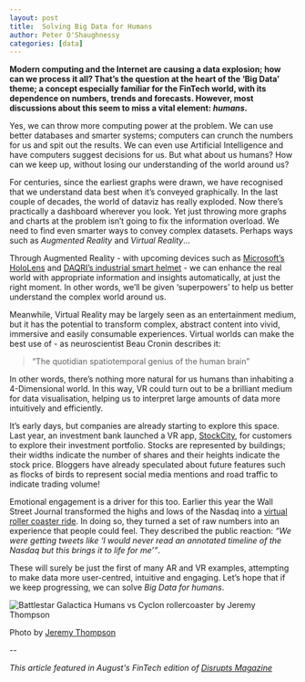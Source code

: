 ```yaml
---
layout: post
title:  Solving Big Data for Humans
author: Peter O'Shaughnessy
categories: [data]
---
```


**Modern computing and the Internet are causing a data explosion; how can we process it all? That’s the question at the
heart of the ‘Big Data’ theme; a concept especially familiar for the FinTech world, with its dependence on numbers,
trends and forecasts.
However, most discussions about this seem to miss a vital element: *humans*.**

Yes, we can throw more computing power at the problem. We can use better databases and smarter systems; computers can
crunch the numbers for us and spit out the results. We can even use Artificial Intelligence and have computers suggest
decisions for us. But what about us humans? How can we keep up, without losing our understanding of the world around us?

For centuries, since the earliest graphs were drawn, we have recognised that we understand data best when it’s conveyed
graphically. In the last couple of decades, the world of dataviz has really exploded. Now there’s practically a
dashboard wherever you look. Yet just throwing more graphs and charts at the problem isn’t going to fix the information
overload. We need to find even smarter ways to convey complex datasets. Perhaps ways such as *Augmented Reality* and
*Virtual Reality*...

Through Augmented Reality - with upcoming devices such as [Microsoft’s HoloLens](https://www.microsoft.com/microsoft-hololens/en-us)
and [DAQRI’s industrial smart helmet](http://hardware.daqri.com/) - we can enhance the real world with appropriate
information and insights automatically, at just the right moment. In other words, we’ll be given ‘superpowers’ to help
us better understand the complex world around us.

Meanwhile, Virtual Reality may be largely seen as an entertainment medium, but it has the potential to transform
complex, abstract content into vivid, immersive and easily consumable experiences. Virtual worlds can make the best use
of - as neuroscientist Beau Cronin describes it:

> “The quotidian spatiotemporal genius of the human brain”

In other words, there’s nothing more natural for us humans than inhabiting a 4-Dimensional world. In this way, VR could
turn out to be a brilliant medium for data visualisation, helping us to interpret large amounts of data more intuitively
and efficiently.

It’s early days, but companies are already starting to explore this space. Last year, an investment bank launched a
VR app, [StockCity](https://www.fidelitylabs.com/content/stockcity-oculus-rift), for customers to explore their
investment portfolio. Stocks are represented by buildings; their widths indicate the number of shares and their heights
indicate the stock price. Bloggers have already speculated about future features such as flocks of birds to represent
social media mentions and road traffic to indicate trading volume!

Emotional engagement is a driver for this too. Earlier this year the Wall Street Journal transformed the highs and lows
of the Nasdaq into a [virtual roller coaster ride](http://graphics.wsj.com/3d-nasdaq/). In doing so, they turned a set
of raw numbers into an experience that people could feel. They described the public reaction: *“We were getting tweets
like ‘I would never read an annotated timeline of the Nasdaq but this brings it to life for me’”*.

These will surely be just the first of many AR and VR examples, attempting to make data more user-centred, intuitive
and engaging. Let’s hope that if we keep progressing, we can solve *Big Data for humans*.

![Battlestar Galactica Humans vs Cyclon rollercoaster by Jeremy Thompson](/img/posts/2015-08-14-solving-big-data-for-humans/Battlestar_Galactica_Human.jpg)

Photo by [Jeremy Thompson](http://www.flickr.com/people/32916425@N04)

--

*This article featured in August's FinTech edition of [Disrupts Magazine](http://www.disrupts.co.uk)*

